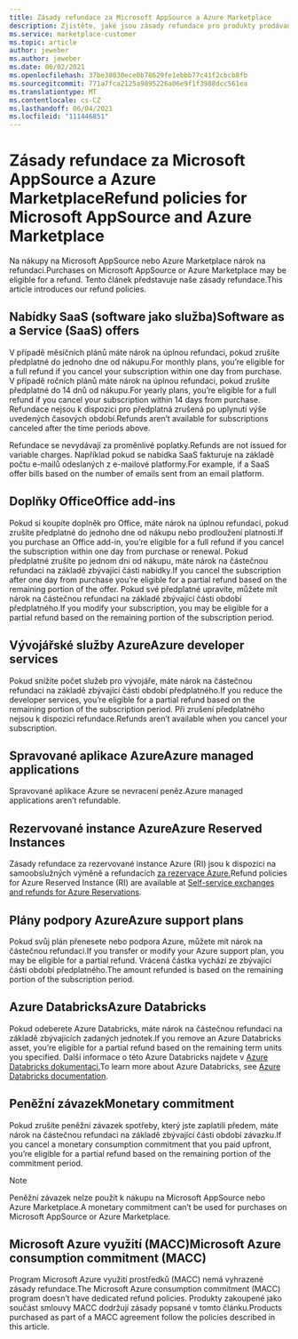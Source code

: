 ```yaml
---
title: Zásady refundace za Microsoft AppSource a Azure Marketplace
description: Zjistěte, jaké jsou zásady refundace pro produkty prodávané na Microsoft AppSource a Azure Marketplace
ms.service: marketplace-customer
ms.topic: article
author: jeweber
ms.author: jeweber
ms.date: 06/02/2021
ms.openlocfilehash: 37be38030ece0b78629fe1ebbb77c41f2cbcb8fb
ms.sourcegitcommit: 771a7fca2125a9895226a06e9f1f3988dcc561ea
ms.translationtype: MT
ms.contentlocale: cs-CZ
ms.lasthandoff: 06/04/2021
ms.locfileid: "111446851"
---
```

# <a name="refund-policies-for-microsoft-appsource-and-azure-marketplace"></a><span data-ttu-id="08539-103">Zásady refundace za Microsoft AppSource a Azure Marketplace</span><span class="sxs-lookup"><span data-stu-id="08539-103">Refund policies for Microsoft AppSource and Azure Marketplace</span></span>

<span data-ttu-id="08539-104">Na nákupy na Microsoft AppSource nebo Azure Marketplace nárok na refundaci.</span><span class="sxs-lookup"><span data-stu-id="08539-104">Purchases on Microsoft AppSource or Azure Marketplace may be eligible for a refund.</span></span> <span data-ttu-id="08539-105">Tento článek představuje naše zásady refundace.</span><span class="sxs-lookup"><span data-stu-id="08539-105">This article introduces our refund policies.</span></span>

## <a name="software-as-a-service-saas-offers"></a><span data-ttu-id="08539-106">Nabídky SaaS (software jako služba)</span><span class="sxs-lookup"><span data-stu-id="08539-106">Software as a Service (SaaS) offers</span></span>

<span data-ttu-id="08539-107">V případě měsíčních plánů máte nárok na úplnou refundaci, pokud zrušíte předplatné do jednoho dne od nákupu.</span><span class="sxs-lookup"><span data-stu-id="08539-107">For monthly plans, you’re eligible for a full refund if you cancel your subscription within one day from purchase.</span></span> <span data-ttu-id="08539-108">V případě ročních plánů máte nárok na úplnou refundaci, pokud zrušíte předplatné do 14 dnů od nákupu.</span><span class="sxs-lookup"><span data-stu-id="08539-108">For yearly plans, you’re eligible for a full refund if you cancel your subscription within 14 days from purchase.</span></span> <span data-ttu-id="08539-109">Refundace nejsou k dispozici pro předplatná zrušená po uplynutí výše uvedených časových období.</span><span class="sxs-lookup"><span data-stu-id="08539-109">Refunds aren’t available for subscriptions canceled after the time periods above.</span></span>

<span data-ttu-id="08539-110">Refundace se nevydávají za proměnlivé poplatky.</span><span class="sxs-lookup"><span data-stu-id="08539-110">Refunds are not issued for variable charges.</span></span> <span data-ttu-id="08539-111">Například pokud se nabídka SaaS fakturuje na základě počtu e-mailů odeslaných z e-mailové platformy.</span><span class="sxs-lookup"><span data-stu-id="08539-111">For example, if a SaaS offer bills based on the number of emails sent from an email platform.</span></span>

## <a name="office-add-ins"></a><span data-ttu-id="08539-112">Doplňky Office</span><span class="sxs-lookup"><span data-stu-id="08539-112">Office add-ins</span></span>

<span data-ttu-id="08539-113">Pokud si koupíte doplněk pro Office, máte nárok na úplnou refundaci, pokud zrušíte předplatné do jednoho dne od nákupu nebo prodloužení platnosti.</span><span class="sxs-lookup"><span data-stu-id="08539-113">If you purchase an Office add-in, you’re eligible for a full refund if you cancel the subscription within one day from purchase or renewal.</span></span> <span data-ttu-id="08539-114">Pokud předplatné zrušíte po jednom dni od nákupu, máte nárok na částečnou refundaci na základě zbývající části nabídky.</span><span class="sxs-lookup"><span data-stu-id="08539-114">If you cancel the subscription after one day from purchase you’re eligible for a partial refund based on the remaining portion of the offer.</span></span> <span data-ttu-id="08539-115">Pokud své předplatné upravíte, můžete mít nárok na částečnou refundaci na základě zbývající části období předplatného.</span><span class="sxs-lookup"><span data-stu-id="08539-115">If you modify your subscription, you may be eligible for a partial refund based on the remaining portion of the subscription period.</span></span>

## <a name="azure-developer-services"></a><span data-ttu-id="08539-116">Vývojářské služby Azure</span><span class="sxs-lookup"><span data-stu-id="08539-116">Azure developer services</span></span>

<span data-ttu-id="08539-117">Pokud snížíte počet služeb pro vývojáře, máte nárok na částečnou refundaci na základě zbývající části období předplatného.</span><span class="sxs-lookup"><span data-stu-id="08539-117">If you reduce the developer services, you’re eligible for a partial refund based on the remaining portion of the subscription period.</span></span> <span data-ttu-id="08539-118">Při zrušení předplatného nejsou k dispozici refundace.</span><span class="sxs-lookup"><span data-stu-id="08539-118">Refunds aren’t available when you cancel your subscription.</span></span>

## <a name="azure-managed-applications"></a><span data-ttu-id="08539-119">Spravované aplikace Azure</span><span class="sxs-lookup"><span data-stu-id="08539-119">Azure managed applications</span></span>

<span data-ttu-id="08539-120">Spravované aplikace Azure se nevracení peněz.</span><span class="sxs-lookup"><span data-stu-id="08539-120">Azure managed applications aren’t refundable.</span></span>

## <a name="azure-reserved-instances"></a><span data-ttu-id="08539-121">Rezervované instance Azure</span><span class="sxs-lookup"><span data-stu-id="08539-121">Azure Reserved Instances</span></span>

<span data-ttu-id="08539-122">Zásady refundace za rezervované instance Azure (RI) jsou k dispozici na samoobslužných výměně a refundacích [za rezervace Azure.](/azure/cost-management-billing/reservations/exchange-and-refund-azure-reservations)</span><span class="sxs-lookup"><span data-stu-id="08539-122">Refund policies for Azure Reserved Instance (RI) are available at [Self-service exchanges and refunds for Azure Reservations](/azure/cost-management-billing/reservations/exchange-and-refund-azure-reservations).</span></span>

## <a name="azure-support-plans"></a><span data-ttu-id="08539-123">Plány podpory Azure</span><span class="sxs-lookup"><span data-stu-id="08539-123">Azure support plans</span></span>

<span data-ttu-id="08539-124">Pokud svůj plán přenesete nebo podpora Azure, můžete mít nárok na částečnou refundaci.</span><span class="sxs-lookup"><span data-stu-id="08539-124">If you transfer or modify your Azure support plan, you may be eligible for a partial refund.</span></span> <span data-ttu-id="08539-125">Vrácená částka vychází ze zbývající části období předplatného.</span><span class="sxs-lookup"><span data-stu-id="08539-125">The amount refunded is based on the remaining portion of the subscription period.</span></span>

## <a name="azure-databricks"></a><span data-ttu-id="08539-126">Azure Databricks</span><span class="sxs-lookup"><span data-stu-id="08539-126">Azure Databricks</span></span>

<span data-ttu-id="08539-127">Pokud odeberete Azure Databricks, máte nárok na částečnou refundaci na základě zbývajících zadaných jednotek.</span><span class="sxs-lookup"><span data-stu-id="08539-127">If you remove an Azure Databricks asset, you’re eligible for a partial refund based on the remaining term units you specified.</span></span> <span data-ttu-id="08539-128">Další informace o této Azure Databricks najdete v [Azure Databricks dokumentaci.](/azure/databricks)</span><span class="sxs-lookup"><span data-stu-id="08539-128">To learn more about Azure Databricks, see [Azure Databricks documentation](/azure/databricks).</span></span>

## <a name="monetary-commitment"></a><span data-ttu-id="08539-129">Peněžní závazek</span><span class="sxs-lookup"><span data-stu-id="08539-129">Monetary commitment</span></span>

<span data-ttu-id="08539-130">Pokud zrušíte peněžní závazek spotřeby, který jste zaplatili předem, máte nárok na částečnou refundaci na základě zbývající části období závazku.</span><span class="sxs-lookup"><span data-stu-id="08539-130">If you cancel a monetary consumption commitment that you paid upfront, you’re eligible for a partial refund based on the remaining portion of the commitment period.</span></span>

> [!NOTE]
> <span data-ttu-id="08539-131">Peněžní závazek nelze použít k nákupu na Microsoft AppSource nebo Azure Marketplace.</span><span class="sxs-lookup"><span data-stu-id="08539-131">A monetary commitment can’t be used for purchases on Microsoft AppSource or Azure Marketplace.</span></span>

## <a name="microsoft-azure-consumption-commitment-macc"></a><span data-ttu-id="08539-132">Microsoft Azure využití (MACC)</span><span class="sxs-lookup"><span data-stu-id="08539-132">Microsoft Azure consumption commitment (MACC)</span></span>

<span data-ttu-id="08539-133">Program Microsoft Azure využití prostředků (MACC) nemá vyhrazené zásady refundace.</span><span class="sxs-lookup"><span data-stu-id="08539-133">The Microsoft Azure consumption commitment (MACC) program doesn’t have dedicated refund policies.</span></span> <span data-ttu-id="08539-134">Produkty zakoupené jako součást smlouvy MACC dodržují zásady popsané v tomto článku.</span><span class="sxs-lookup"><span data-stu-id="08539-134">Products purchased as part of a MACC agreement follow the policies described in this article.</span></span>

